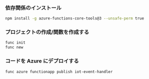 
### 依存関係のインストール
```bash
npm install -g azure-functions-core-tools@3 --unsafe-perm true
```

### プロジェクトの作成/関数を作成する
```bash
func init
func new

```

### コードを Azure にデプロイする
```bash
func azure functionapp publish iot-event-handler
```
